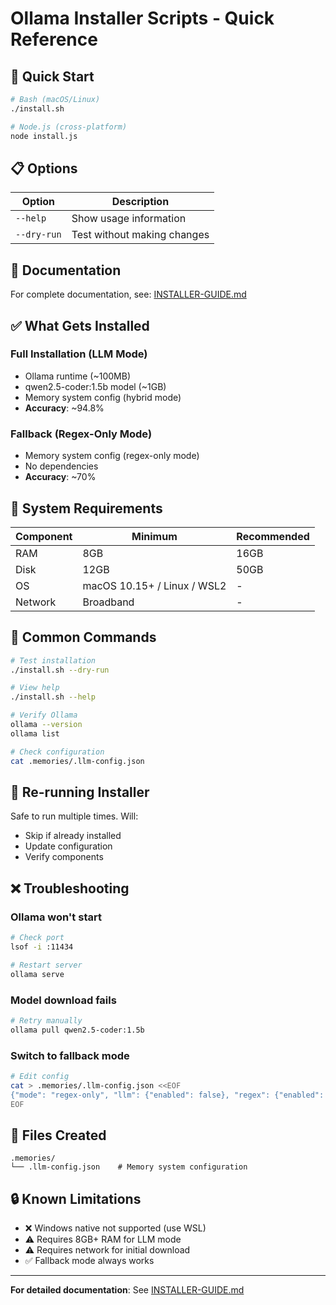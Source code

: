 # Ollama Installer Scripts - Quick Reference

## 🚀 Quick Start

```bash
# Bash (macOS/Linux)
./install.sh

# Node.js (cross-platform)
node install.js
```

## 📋 Options

| Option | Description |
|--------|-------------|
| `--help` | Show usage information |
| `--dry-run` | Test without making changes |

## 📖 Documentation

For complete documentation, see: [INSTALLER-GUIDE.md](../INSTALLER-GUIDE.md)

## ✅ What Gets Installed

### Full Installation (LLM Mode)
- Ollama runtime (~100MB)
- qwen2.5-coder:1.5b model (~1GB)
- Memory system config (hybrid mode)
- **Accuracy**: ~94.8%

### Fallback (Regex-Only Mode)
- Memory system config (regex-only mode)
- No dependencies
- **Accuracy**: ~70%

## 🔧 System Requirements

| Component | Minimum | Recommended |
|-----------|---------|-------------|
| RAM | 8GB | 16GB |
| Disk | 12GB | 50GB |
| OS | macOS 10.15+ / Linux / WSL2 | - |
| Network | Broadband | - |

## 🎯 Common Commands

```bash
# Test installation
./install.sh --dry-run

# View help
./install.sh --help

# Verify Ollama
ollama --version
ollama list

# Check configuration
cat .memories/.llm-config.json
```

## 🔄 Re-running Installer

Safe to run multiple times. Will:
- Skip if already installed
- Update configuration
- Verify components

## ❌ Troubleshooting

### Ollama won't start
```bash
# Check port
lsof -i :11434

# Restart server
ollama serve
```

### Model download fails
```bash
# Retry manually
ollama pull qwen2.5-coder:1.5b
```

### Switch to fallback mode
```bash
# Edit config
cat > .memories/.llm-config.json <<EOF
{"mode": "regex-only", "llm": {"enabled": false}, "regex": {"enabled": true}}
EOF
```

## 📁 Files Created

```
.memories/
└── .llm-config.json    # Memory system configuration
```

## 🔒 Known Limitations

- ❌ Windows native not supported (use WSL)
- ⚠️  Requires 8GB+ RAM for LLM mode
- ⚠️  Requires network for initial download
- ✅ Fallback mode always works

---

**For detailed documentation**: See [INSTALLER-GUIDE.md](../INSTALLER-GUIDE.md)
